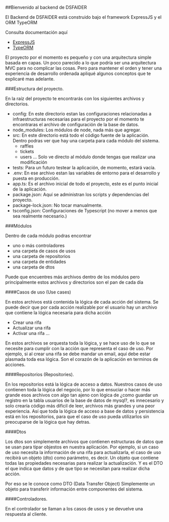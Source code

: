 ##Bienvenido al backend de DSFAIDER

El Backend de DSFAIDER está construido bajo el framework ExpressJS y el ORM TypeORM

Consulta documentación aquí

- [ExpressJS](https://expressjs.com/es/)
- [TypeORM](https://typeorm.io/)

El proyecto por el momento es pequeño y con una arquitectura simple basada en capas.
Un poco parecido a lo que podría ser una arquitectura MVC para no complicar las cosas.
Pero para mantener el orden y tener una experiencia de desarrollo ordenada apliqué algunos conceptos que te explicaré mas adelante.

###Estructura del proyecto.

En la raíz del proyecto te encontrarás con los siguientes archivos y directorios.

- config:
    En este directorio estan las configuraciones relacionadas a infraestructuras necesarias para el proyecto
    por el momento te encontraras el archivo de configuración de la base de datos.
- node_modules:
    Los módulos de node, nada más que agregar.
- src:
    En este directorio está todo el código fuente de la aplicación.
    Dentro podras ver que hay una carpeta para cada módulo del sistema.
    - raffles
    - tickets
    - users
    ...
    Solo ve directo al módulo donde tengas que realizar una modificación
- tests:
    Para un futuro testear la aplicación, de momento, estará vacía.
- .env:
    En ese archivo estan las variables de entorno para el desarrollo y puesta en producción.
- app.ts:
    Es el archivo inicial de todo el proyecto, este es el punto inicial de la aplicación.
- package.json:
    Aquí se administran los scripts y dependencias del proyecto.
- package-lock.json:
    No tocar manualmente.
- tsconfig.json:
    Configuraciones de Typescript (no mover a menos que sea realmente necesario.)

###Módulos

Dentro de cada módulo podras encontrar
- uno o más controladores
- una carpeta de casos de usos
- una carpeta de repositorios
- una carpeta de entidades
- una carpeta de dtos

Puede que encuentres más archivos dentro de los módulos pero principalmente estos archivos y directorios son el pan de cada día

####Casos de uso (Use cases)

En estos archivos está contenida la lógica de cada acción del sistema.
Se puede decir que por cada acción realizable por el usuario hay un archivo que contiene la lógica necesaria para dicha acción

- Crear una rifa
- Actualizar una rifa
- Activar una rifa
...

En estos archivos se orquesta toda la lógica, y se hace uso de lo que se necesite para cumplir con la acción que representa el caso de uso.
Por ejemplo, si al crear una rifa se debe mandar un email, aquí debe estar plasmada toda esa lógica.
Son el corazón de la aplicación en terminos de acciones.

####Repositorios (Repositories).

En los repositorios está la lógica de acceso a datos.
Nuestros casos de uso contienen toda la lógica del negocio, por lo que ensuciar o hacer más grande esos archivos con algo tan ajeno con lógica de ¿como guardar un registro en la tabla usuarios de la base de datos de mysql?, es innecesario y solo crearía código más dificil de leer, archivos más grandes y una peor experiencia.
Así que toda la lógica de acceso a base de datos y persistencia está en los repositorios, para que el caso de uso pueda utilizarlos sin preocuparse de la lógica que hay detras.

####Dtos

Los dtos son simplemente archivos que contienen estructuras de datos que se usan para tipar objestos en nuestra aplicación. Por ejemplo, si un caso de uso necesita la información de una rifa para actualizarla, el caso de uso recibirá un objeto (dto) como parámetro, es decir. Un objeto que contiene todas las propiedades necesarias para realizar la actualización. Y es el DTO el que indica que datos y de que tipo se necesitan para realizar dicha acción.

Por eso se le conoce como DTO (Data Transfer Object)
Simplemente un objeto para transferir información entre componentes del sistema.

####Controladores.

En el controlador se llaman a los casos de usos y se devuelve una respuesta al cliente.